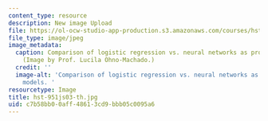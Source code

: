```yaml
---
content_type: resource
description: New image Upload
file: https://ol-ocw-studio-app-production.s3.amazonaws.com/courses/hst-951j-medical-decision-support-spring-2003/c7b58bb00aff48613cd9bbb05c0095a6_hst-951js03-th.jpg
file_type: image/jpeg
image_metadata:
  caption: Comparison of logistic regression vs. neural networks as prognostic models.
    (Image by Prof. Lucila Ohno-Machado.)
  credit: ''
  image-alt: 'Comparison of logistic regression vs. neural networks as prognostic
    models. '
resourcetype: Image
title: hst-951js03-th.jpg
uid: c7b58bb0-0aff-4861-3cd9-bbb05c0095a6
---
```


